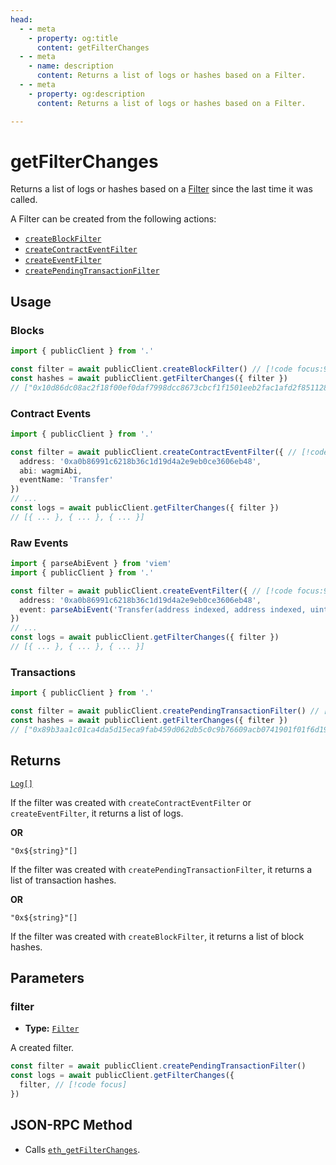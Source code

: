 ```yaml
---
head:
  - - meta
    - property: og:title
      content: getFilterChanges
  - - meta
    - name: description
      content: Returns a list of logs or hashes based on a Filter.
  - - meta
    - property: og:description
      content: Returns a list of logs or hashes based on a Filter.

---
```


# getFilterChanges

Returns a list of logs or hashes based on a [Filter](/docs/glossary/terms#filter) since the last time it was called.

A Filter can be created from the following actions:

- [`createBlockFilter`](/docs/actions/public/createBlockFilter)
- [`createContractEventFilter`](/docs/actions/public/createContractEventFilter)
- [`createEventFilter`](/docs/actions/public/createEventFilter)
- [`createPendingTransactionFilter`](/docs/actions/public/createPendingTransactionFilter)

## Usage

### Blocks

```ts
import { publicClient } from '.'

const filter = await publicClient.createBlockFilter() // [!code focus:99]
const hashes = await publicClient.getFilterChanges({ filter })
// ["0x10d86dc08ac2f18f00ef0daf7998dcc8673cbcf1f1501eeb2fac1afd2f851128", ...]
```

### Contract Events

```ts
import { publicClient } from '.'

const filter = await publicClient.createContractEventFilter({ // [!code focus:99]
  address: '0xa0b86991c6218b36c1d19d4a2e9eb0ce3606eb48',
  abi: wagmiAbi,
  eventName: 'Transfer'
})
// ...
const logs = await publicClient.getFilterChanges({ filter })
// [{ ... }, { ... }, { ... }]
```

### Raw Events

```ts
import { parseAbiEvent } from 'viem'
import { publicClient } from '.'

const filter = await publicClient.createEventFilter({ // [!code focus:99]
  address: '0xa0b86991c6218b36c1d19d4a2e9eb0ce3606eb48',
  event: parseAbiEvent('Transfer(address indexed, address indexed, uint256)'),
})
// ...
const logs = await publicClient.getFilterChanges({ filter })
// [{ ... }, { ... }, { ... }]
```

### Transactions

```ts
import { publicClient } from '.'

const filter = await publicClient.createPendingTransactionFilter() // [!code focus:99]
const hashes = await publicClient.getFilterChanges({ filter })
// ["0x89b3aa1c01ca4da5d15eca9fab459d062db5c0c9b76609acb0741901f01f6d19", ...]
```

## Returns

[`Log[]`](/docs/glossary/types#log)

If the filter was created with `createContractEventFilter` or `createEventFilter`, it returns a list of logs.

**OR**

`"0x${string}"[]`

If the filter was created with `createPendingTransactionFilter`, it returns a list of transaction hashes.

**OR**

`"0x${string}"[]`

If the filter was created with `createBlockFilter`, it returns a list of block hashes.

## Parameters

### filter

- **Type:** [`Filter`](/docs/glossary/types#filter)

A created filter.

```ts
const filter = await publicClient.createPendingTransactionFilter()
const logs = await publicClient.getFilterChanges({
  filter, // [!code focus]
})
```

## JSON-RPC Method

- Calls [`eth_getFilterChanges`](https://ethereum.org/en/developers/docs/apis/json-rpc/#eth_getfilterchanges).